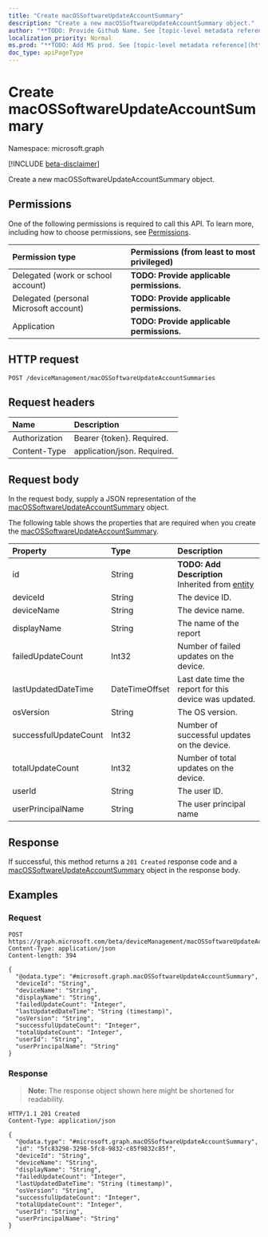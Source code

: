 ```yaml
---
title: "Create macOSSoftwareUpdateAccountSummary"
description: "Create a new macOSSoftwareUpdateAccountSummary object."
author: "**TODO: Provide Github Name. See [topic-level metadata reference](https://msgo.azurewebsites.net/add/document/guidelines/metadata.html#topic-level-metadata)**"
localization_priority: Normal
ms.prod: "**TODO: Add MS prod. See [topic-level metadata reference](https://msgo.azurewebsites.net/add/document/guidelines/metadata.html#topic-level-metadata)**"
doc_type: apiPageType
---
```


# Create macOSSoftwareUpdateAccountSummary
Namespace: microsoft.graph

[!INCLUDE [beta-disclaimer](../../includes/beta-disclaimer.md)]

Create a new macOSSoftwareUpdateAccountSummary object.

## Permissions
One of the following permissions is required to call this API. To learn more, including how to choose permissions, see [Permissions](/graph/permissions-reference).

|Permission type|Permissions (from least to most privileged)|
|:---|:---|
|Delegated (work or school account)|**TODO: Provide applicable permissions.**|
|Delegated (personal Microsoft account)|**TODO: Provide applicable permissions.**|
|Application|**TODO: Provide applicable permissions.**|

## HTTP request

<!-- {
  "blockType": "ignored"
}
-->
``` http
POST /deviceManagement/macOSSoftwareUpdateAccountSummaries
```

## Request headers
|Name|Description|
|:---|:---|
|Authorization|Bearer {token}. Required.|
|Content-Type|application/json. Required.|

## Request body
In the request body, supply a JSON representation of the [macOSSoftwareUpdateAccountSummary](../resources/macossoftwareupdateaccountsummary.md) object.

The following table shows the properties that are required when you create the [macOSSoftwareUpdateAccountSummary](../resources/macossoftwareupdateaccountsummary.md).

|Property|Type|Description|
|:---|:---|:---|
|id|String|**TODO: Add Description** Inherited from [entity](../resources/entity.md)|
|deviceId|String|The device ID.|
|deviceName|String|The device name.|
|displayName|String|The name of the report|
|failedUpdateCount|Int32|Number of failed updates on the device.|
|lastUpdatedDateTime|DateTimeOffset|Last date time the report for this device was updated.|
|osVersion|String|The OS version.|
|successfulUpdateCount|Int32|Number of successful updates on the device.|
|totalUpdateCount|Int32|Number of total updates on the device.|
|userId|String|The user ID.|
|userPrincipalName|String|The user principal name|



## Response

If successful, this method returns a `201 Created` response code and a [macOSSoftwareUpdateAccountSummary](../resources/macossoftwareupdateaccountsummary.md) object in the response body.

## Examples

### Request
<!-- {
  "blockType": "request",
  "name": "create_macossoftwareupdateaccountsummary_from_"
}
-->
``` http
POST https://graph.microsoft.com/beta/deviceManagement/macOSSoftwareUpdateAccountSummaries
Content-Type: application/json
Content-length: 394

{
  "@odata.type": "#microsoft.graph.macOSSoftwareUpdateAccountSummary",
  "deviceId": "String",
  "deviceName": "String",
  "displayName": "String",
  "failedUpdateCount": "Integer",
  "lastUpdatedDateTime": "String (timestamp)",
  "osVersion": "String",
  "successfulUpdateCount": "Integer",
  "totalUpdateCount": "Integer",
  "userId": "String",
  "userPrincipalName": "String"
}
```


### Response
>**Note:** The response object shown here might be shortened for readability.
<!-- {
  "blockType": "response",
  "truncated": true,
  "@odata.type": "microsoft.graph.macOSSoftwareUpdateAccountSummary"
}
-->
``` http
HTTP/1.1 201 Created
Content-Type: application/json

{
  "@odata.type": "#microsoft.graph.macOSSoftwareUpdateAccountSummary",
  "id": "5fc83298-3298-5fc8-9832-c85f9832c85f",
  "deviceId": "String",
  "deviceName": "String",
  "displayName": "String",
  "failedUpdateCount": "Integer",
  "lastUpdatedDateTime": "String (timestamp)",
  "osVersion": "String",
  "successfulUpdateCount": "Integer",
  "totalUpdateCount": "Integer",
  "userId": "String",
  "userPrincipalName": "String"
}
```

